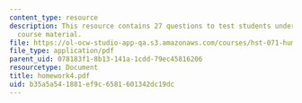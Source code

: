 ```yaml
---
content_type: resource
description: This resource contains 27 questions to test students understanding of
  course material.
file: https://ol-ocw-studio-app-qa.s3.amazonaws.com/courses/hst-071-human-reproductive-biology-fall-2005/b35a5a541881ef9c6581601342dc19dc_homework4.pdf
file_type: application/pdf
parent_uid: 078183f1-8b13-141a-1cdd-79ec45816206
resourcetype: Document
title: homework4.pdf
uid: b35a5a54-1881-ef9c-6581-601342dc19dc
---
```

